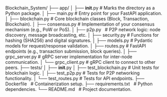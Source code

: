 Blockchain_System/
├── app/
│   ├── __init__.py               # Marks the directory as a Python package.
│   ├── main.py                   # Entry point for your FastAPI application.
│   ├── blockchain.py             # Core blockchain classes (Block, Transaction, Blockchain).
│   ├── consensus.py              # Implementation of your consensus mechanism (e.g., PoW or PoS).
│   ├── p2p.py                    # P2P network logic: node discovery, message broadcasting, etc.
│   ├── security.py               # Functions for hashing (SHA256) and digital signatures.
│   ├── models.py                 # Pydantic models for request/response validation.
│   ├── routes.py                 # FastAPI endpoints (e.g., transaction submission, block queries).
│   ├── grpc_server.py            # gRPC server implementation for inter-node communication.
│   └── grpc_client.py            # gRPC client to connect to other peers.
├── tests/
│   ├── __init__.py
│   ├── test_blockchain.py        # Unit tests for blockchain logic.
│   ├── test_p2p.py               # Tests for P2P networking functionality.
│   └── test_routes.py            # Tests for API endpoints.
├── Dockerfile                    # Containerization setup.
├── requirements.txt              # Python dependencies.
└── README.md                     # Project documentation.
